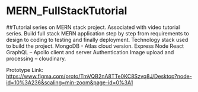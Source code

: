 # MERN_FullStackTutorial
##Tutorial series on MERN stack project.
Associated with video tutorial series.
Build full stack MERN application step by step from requirements to design to coding to testing and finally deployment. Technology stack used to build the project.
MongoDB - Atlas cloud version.
Express
Node
React 
GraphQL – Apollo client and server
Authentication
Image upload and processing – cloudinary.

Prototype Link: https://www.figma.com/proto/TmVQB2nA8TTe0KC8Szvq8J/Desktop?node-id=10%3A236&scaling=min-zoom&page-id=0%3A1
